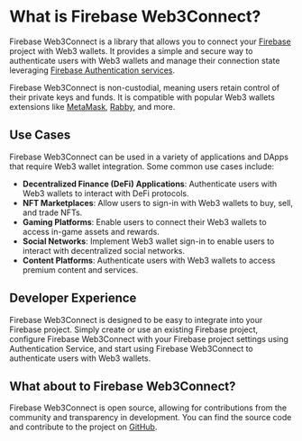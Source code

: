# What is Firebase Web3Connect?

Firebase Web3Connect is a library that allows you to connect your [Firebase](https://firebase.google.com) project with Web3 wallets. It provides a simple and secure way to authenticate users with Web3 wallets and manage their connection state leveraging [Firebase Authentication services](https://firebase.google.com/docs/auth).

Firebase Web3Connect is non-custodial, meaning users retain control of their private keys and funds. It is compatible with popular Web3 wallets extensions like [MetaMask](https://metamask.io), [Rabby](https://rabby.io/), and more.

## Use Cases

Firebase Web3Connect can be used in a variety of applications and DApps that require Web3 wallet integration. Some common use cases include:

- **Decentralized Finance (DeFi) Applications**: Authenticate users with Web3 wallets to interact with DeFi protocols.
- **NFT Marketplaces**: Allow users to sign-in with Web3 wallets to buy, sell, and trade NFTs.
- **Gaming Platforms**: Enable users to connect their Web3 wallets to access in-game assets and rewards.
- **Social Networks**: Implement Web3 wallet sign-in to enable users to interact with decentralized social networks.
- **Content Platforms**: Authenticate users with Web3 wallets to access premium content and services.

## Developer Experience

Firebase Web3Connect is designed to be easy to integrate into your Firebase project. Simply create or use an existing Firebase project, configure Firebase Web3Connect with your Firebase project settings using Authentication Service, and start using Firebase Web3Connect to authenticate users with Web3 wallets.

## What about to Firebase Web3Connect?

Firebase Web3Connect is open source, allowing for contributions from the community and transparency in development. You can find the source code and contribute to the project on [GitHub](https://github.com/hexaonelabs/firebase-web3connect).
